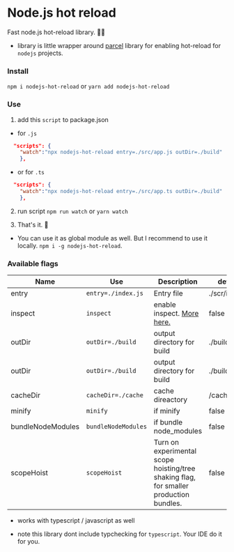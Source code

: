 # Node.js hot reload

Fast node.js hot-reload library. 🚀🚀

- library is little wrapper around [parcel](https://en.parceljs.org/) library for enabling hot-reload for `nodejs` projects.

### Install

`npm i nodejs-hot-reload`
or
`yarn add nodejs-hot-reload`

### Use

1. add this `script` to package.json

- for `.js`

```json
  "scripts": {
    "watch":"npx nodejs-hot-reload entry=./src/app.js outDir=./build"
    },
```

- or for `.ts`

```json
  "scripts": {
    "watch":"npx nodejs-hot-reload entry=./src/app.ts outDir=./build"
    },
```

2. run script `npm run watch` or `yarn watch`

3. That's it. 🤗

- You can use it as global module as well. But I recommend to use it locally.
  `npm i -g nodejs-hot-reload`.

### Available flags

| Name              | Use                 | Description                                                                                | default        |
| ----------------- | ------------------- | ------------------------------------------------------------------------------------------ | -------------- |
| entry             | `entry=./index.js`  | Entry file                                                                                 | ./scr/index.js |
| inspect           | `inspect`           | enable inspect. [More here.](https://nodejs.org/de/docs/guides/debugging-getting-started/) | false          |
| outDir            | `outDir=./build`    | output directory for build                                                                 | ./build        |
| outDir            | `outDir=./build`    | output directory for build                                                                 | ./build        |
| cacheDir          | `cacheDir=./cache`  | cache direactory                                                                           | /cache         |
| minify            | `minify`            | if minify                                                                                  | false          |
| bundleNodeModules | `bundleNodeModules` | if bundle node_modules                                                                     | false          |
| scopeHoist        | `scopeHoist`        | Turn on experimental scope hoisting/tree shaking flag, for smaller production bundles.     | false          |

- works with typescript / javascript as well

* note this library dont include typchecking for `typescript`. Your IDE do it for you.
